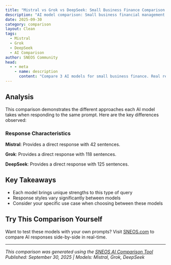 ```yaml
---
title: "Mistral vs Grok vs DeepSeek: Small Business Finance Comparison 2025"
description: "AI model comparison: Small business financial management - profit maximization strategies..."
date: 2025-09-30
category: comparison
layout: Clean
tags:
  - Mistral
  - Grok
  - DeepSeek
  - AI Comparison
author: SNEOS Community
head:
  - - meta
    - name: description
      content: "Compare 3 AI models for small business finance. Real responses from Mistral, Grok, DeepSeek with detailed analysis."
---
```


<ChatComparison
  title="Mistral vs Grok vs DeepSeek: Small Business Finance Comparison 2025"
  prompt="Small business financial management - profit maximization strategies"
  :responses='{
    "Mistral": "Effective financial management is crucial for small businesses aiming to maximize profits. Here are some strategies to help you achieve this:\n\n1. **Understand Your Costs:**\n   - **Fixed Costs:** These include rent, salaries, insurance, etc.\n   - **Variable Costs:** These depend on production or sales volume, such as raw materials and packaging.\n   - **Break-Even Point:** Know when your total revenue equals your total cost.\n\n2. **Set Clear Financial Goals:**\n   - Establish specific, measurable, achievable, relevant, and time-bound (SMART) financial goals.\n   - Monitor these goals regularly to stay on track.\n\n3. **Budgeting and Forecasting:**\n   - Create a detailed budget to allocate resources effectively.\n   - Forecast future sales and expenses to anticipate cash flow needs.\n\n4. **Improve Revenue:**\n   - **Increase Sales:** Attract new customers, retain existing ones, and encourage repeat business.\n   - **Diversify Revenue Streams:** Explore new products, services, or markets.\n   - **Pricing Strategy:** Price your products or services appropriately to maximize profits.\n\n5. **Control Expenses:**\n   - **Reduce Variable Costs:** Negotiate better terms with suppliers, improve operational efficiency, and minimize waste.\n   - **Review Fixed Costs:** Consider downsizing office space, negotiating lower rent, or reducing administrative costs.\n   - **Outsource Non-Core Functions:** Outsourcing can save costs and allow you to focus on your core business.\n\n6. **Inventory Management:**\n   - Maintain optimal inventory levels to avoid tying up too much capital in stock.\n   - Implement a just-in-time (JIT) inventory system to improve efficiency and reduce waste.\n\n7. **Cash Flow Management:**\n   - Monitor and project your cash flow to ensure you always have sufficient funds to meet your obligations.\n   - Encourage prompt payment from customers and negotiate favorable payment terms with suppliers.\n\n8. **Debt Management:**\n   - Use debt strategically to finance growth, but avoid taking on too much debt.\n   - Prioritize paying off high-interest debts first.\n\n9. **Tax Planning:**\n   - Take advantage of tax deductions, credits, and incentives.\n   - Consult with a tax professional to ensure you\u0027re minimizing your tax liability.\n\n10. **Regularly Review and Analyze Financial Statements:**\n    - Income Statement: Shows your revenues, expenses, and profits.\n    - Balance Sheet: Provides a snapshot of your business\u0027s financial health.\n    - Cash Flow Statement: Tracks the flow of cash in and out of your business.\n\n11. **Invest in Technology:**\n    - Automate processes to improve efficiency and reduce errors.\n    - Use accounting software to track and manage your finances.\n\n12. **Continuous Learning and Adaptation:**\n    - Stay informed about industry trends and best practices.\n    - Be open to adapting your strategies based on changes in the market or your business.\n\nBy implementing these strategies, you\u0027ll be well on your way to maximizing your small business\u0027s profits.",
    "Grok": "Profit maximization is a key goal for small businesses, as it ensures sustainability, growth, and competitiveness. Effective financial management is the foundation for achieving this goal. Below are some practical profit maximization strategies tailored for small businesses, focusing on revenue growth, cost control, and operational efficiency.\n\n---\n\n### 1. Revenue Growth Strategies\nIncreasing income is a direct way to boost profits. Focus on strategies to attract more customers, increase sales, and diversify income streams.\n\n- **Understand Your Market and Customers**:\n  - Conduct market research to identify customer needs, preferences, and trends.\n  - Segment your customer base and tailor products/services to specific groups.\n  - Use customer feedback to improve offerings and build loyalty.\n\n- **Optimize Pricing Strategies**:\n  - Analyze competitors\u2019 pricing to ensure your prices are competitive yet profitable.\n  - Implement dynamic pricing or value-based pricing (charging based on perceived value rather than cost).\n  - Avoid frequent discounts that erode profit margins; instead, offer bundled deals or loyalty programs.\n\n- **Expand Sales Channels**:\n  - Leverage online platforms (e-commerce, social media, marketplaces like Amazon or Etsy) to reach a broader audience.\n  - Partner with local businesses or distributors to increase market reach.\n  - Explore new markets or demographics to diversify your customer base.\n\n- **Upsell and Cross-Sell**:\n  - Train staff to suggest complementary products or upgrades to customers.\n  - Use email marketing or point-of-sale prompts to recommend additional purchases.\n\n- **Diversify Revenue Streams**:\n  - Introduce new products or services that align with your core business.\n  - Explore subscription models, memberships, or recurring revenue opportunities.\n  - Offer seasonal or limited-time promotions to create urgency and boost sales.\n\n---\n\n### 2. Cost Control and Expense Management\nReducing unnecessary expenses without compromising quality is essential for profit maximization.\n\n- **Track and Analyze Expenses**:\n  - Use accounting software (e.g., QuickBooks, Xero) to monitor cash flow and categorize expenses.\n  - Identify high-cost areas and evaluate if they are necessary or can be reduced.\n  - Review monthly financial statements to spot trends or anomalies.\n\n- **Negotiate with Suppliers**:\n  - Build strong relationships with vendors to negotiate better prices or bulk discounts.\n  - Compare supplier quotes regularly to ensure you\u2019re getting the best deal.\n  - Consider long-term contracts for stable pricing if it benefits your cash flow.\n\n- **Minimize Overhead Costs**:\n  - Switch to energy-efficient equipment or practices to reduce utility bills.\n  - Embrace remote work or hybrid models to save on office space and related expenses.\n  - Outsource non-core activities (e.g., accounting, IT support) if it\u2019s more cost-effective than hiring in-house.\n\n- **Control Inventory Costs**:\n  - Use just-in-time (JIT) inventory management to avoid overstocking and reduce storage costs.\n  - Track slow-moving inventory and offer discounts to clear it out.\n  - Implement inventory tracking systems to prevent theft or loss.\n\n- **Reduce Waste and Inefficiencies**:\n  - Streamline processes to eliminate redundant steps or tasks.\n  - Train employees to handle resources efficiently and minimize errors.\n  - Recycle or repurpose materials where possible to cut costs.\n\n---\n\n### 3. Operational Efficiency\nImproving how your business operates can significantly impact profitability by saving time, reducing costs, and increasing output.\n\n- **Automate Processes**:\n  - Invest in affordable technology to automate repetitive tasks (e.g., invoicing, payroll, customer service chatbots).\n  - Use Customer Relationship Management (CRM) tools to streamline sales and marketing efforts.\n  - Automate social media posting or email campaigns to save time on marketing.\n\n- **Improve Productivity**:\n  - Provide training and tools to help employees work more effectively.\n  - Set clear goals and performance metrics to keep staff focused.\n  - Delegate tasks appropriately to avoid overloading key team members.\n\n- **Focus on High-Margin Products/Services**:\n  - Identify which products or services generate the highest profit margins.\n  - Allocate more resources (marketing, inventory) to high-margin items and phase out low-performing ones.\n  - Analyze sales data to understand which offerings are most profitable.\n\n- **Streamline Supply Chain**:\n  - Work with local suppliers to reduce shipping times and costs.\n  - Optimize delivery routes or schedules to save on transportation expenses.\n  - Build contingency plans to avoid disruptions in the supply chain.\n\n---\n\n### 4. Financial Planning and Analysis\nStrategic financial management helps small businesses make informed decisions to maximize profits.\n\n- **Set Clear Financial Goals**:\n  - Define realistic short-term and long-term profit targets.\n  - Break down goals into actionable steps (e.g., increasing sales by 10% in six months).\n  - Regularly review progress and adjust strategies as needed.\n\n- **Create and Follow a Budget**:\n  - Develop a detailed budget that accounts for fixed and variable costs.\n  - Allocate funds for growth initiatives (e.g., marketing campaigns, new equipment).\n  - Stick to the budget and avoid impulsive spending.\n\n- **Monitor Key Performance Indicators (KPIs)**:\n  - Track metrics like gross profit margin, net profit margin, and return on investment (ROI).\n  - Measure customer acquisition cost (CAC) and lifetime value (CLV) to ensure marketing efforts are profitable.\n  - Use KPIs to identify areas for improvement and make data-driven decisions.\n\n- **Manage Cash Flow**:\n  - Ensure you have enough liquidity to cover operational expenses during slow periods.\n  - Offer incentives for early customer payments to improve cash inflow.\n  - Delay non-essential purchases or negotiate payment terms with vendors to manage outflows.\n\n- **Reinvest Profits Wisely**:\n  - Reinvest a portion of profits into growth areas like marketing, product development, or technology.\n  - Avoid overextending financially by balancing reinvestment with building reserves.\n  - Consider debt financing only for high-ROI projects with clear payback timelines.\n\n---\n\n### 5. Marketing and Customer Retention\nMarketing efficiently and retaining customers are cost-effective ways to boost profits since acquiring new customers is often more expensive than retaining existing ones.\n\n- **Focus on Cost-Effective Marketing**:\n  - Use social media and content marketing (blogs, videos) to promote your business at low cost.\n  - Leverage word-of-mouth marketing by encouraging satisfied customers to leave reviews or refer others.\n  - Collaborate with influencers or other small businesses for affordable exposure.\n\n- **Build Customer Loyalty**:\n  - Implement loyalty programs or reward systems to encourage repeat purchases.\n  - Provide excellent customer service to create a positive experience.\n  - Engage customers through personalized emails or offers based on their purchase history.\n\n- **Analyze Marketing ROI**:\n  - Track the performance of marketing campaigns to see which channels yield the best results.\n  - Cut spending on low-performing campaigns and reinvest in high-impact ones.\n  - Use free or low-cost analytics tools (e.g., Google Analytics) to measure website traffic and conversions.\n\n---\n\n### 6. Tax Optimization and Legal Considerations\nMaximizing profits also involves minimizing tax liabilities and staying compliant with regulations.\n\n- **Work with a Tax Professional**:\n  - Hire an accountant or tax advisor to identify deductions, credits, and incentives available to small businesses.\n  - Stay updated on tax laws to avoid penalties and take advantage of savings opportunities.\n  - Keep accurate financial records to simplify tax filing and audits.\n\n- **Choose the Right Business Structure**:\n  - Evaluate whether your current business structure (sole proprietorship, LLC, corporation) is the most tax-efficient.\n  - Consult a professional to determine if restructuring could lower tax liabilities or provide other benefits.\n\n- **Plan for Tax Obligations**:\n  - Set aside a portion of income regularly to cover quarterly or annual tax payments.\n  - Avoid last-minute financial stress by maintaining a dedicated tax savings account.\n\n---\n\n### 7. Risk Management\nProtecting your business from potential financial losses ensures long-term profitability.\n\n- **Get Adequate Insurance**:\n  - Invest in insurance coverage (e.g., property, liability, business interruption) to protect against unexpected events.\n  - Review policies annually to ensure they meet your current needs.\n\n- **Diversify Income Sources**:\n  - Avoid over-reliance on a single product, customer, or market to reduce financial risk.\n  - Build an emergency fund to cover unexpected expenses or revenue dips.\n\n- **Monitor Economic and Industry Trends**:\n  - Stay informed about economic changes that could impact your business (e.g., inflation, supply chain issues).\n  - Adapt quickly to industry shifts by pivoting products, services, or strategies.\n\n---\n\n### Conclusion\nProfit maximization for a small business requires a balanced approach that combines increasing revenue, controlling costs, and optimizing operations. Start by analyzing your current financial situation to identify strengths and weaknesses, then implement the strategies above incrementally. Regularly revisit your financial goals and adjust your tactics based on performance data and market conditions.\n\nIf you\u2019re new to financial management, consider investing in affordable tools or hiring a part-time financial advisor to help you navigate complex decisions. With consistent effort and strategic planning, your small business can achieve sustainable profitability and long-term growth. Let me know if you\u0027d like specific tools, templates, or deeper insights into any of these areas!",
    "DeepSeek": "Of course. This is an excellent and crucial topic for any small business owner. Profit maximization isn\u0027t just about increasing sales; it\u0027s a holistic approach to managing your finances to ensure the revenue you generate translates into the highest possible profit.\n\nHere is a comprehensive guide to small business financial management with a focus on profit maximization strategies, broken down into actionable areas.\n\n### The Core Principle: Profit = Revenue - Costs\n\nMaximizing profit means you must work on both sides of this equation:\n1.  **Strategically Increase Revenue.**\n2.  **Systematically Reduce Costs.**\n\nIgnoring one for the other is a common mistake. A price increase (revenue) can be wiped out by inefficiencies (costs), and drastic cost-cutting can hamper your ability to grow.\n\n---\n\n### Part 1: Strategic Revenue Enhancement\n\nThe goal here is not just to get *more* sales, but to get *more profitable* sales.\n\n#### 1. Pricing Power \u0026 Strategy\n*   **Value-Based Pricing:** Stop pricing based only on \u0022cost-plus.\u0022 Price based on the perceived value to your customer. What problem are you solving? How much is that solution worth? (e.g., a consultant saving a client $50,000 can charge far more than one just billing by the hour).\n*   **Tiered Pricing:** Offer \u0022Good, Better, Best\u0022 packages. This captures different customer segments and often upsells customers to a higher-margin tier. (e.g., Basic, Pro, and Enterprise software plans).\n*   **Strategic Price Increases:** Regularly review your prices. A 5% price increase can often be absorbed by the market with minimal loss of volume but has a massive impact on profitability, especially if your costs haven\u0027t risen as much.\n*   **Bundle Products/Services:** Combine lower-margin items with high-margin ones to increase the average transaction value.\n\n#### 2. Customer Lifetime Value (CLV)\nIt\u0027s cheaper to keep a customer than to acquire a new one. Focus on maximizing the value of each customer over time.\n*   **Upselling \u0026 Cross-Selling:** \u0022Would you like fries with that?\u0022 Recommend complementary products or a premium version.\n*   **Loyalty \u0026 Retention Programs:** Reward repeat customers. A simple punch card or a members-only discount encourages return business.\n*   **Subscription/Recurring Revenue Models:** If applicable, shift to a subscription model. It creates predictable, stable revenue and increases CLV. (e.g., a monthly maintenance contract for a service business).\n\n#### 3. Sales \u0026 Marketing Efficiency\n*   **Focus on High-Margin Products/Services:** Analyze which items have the best profit margins and direct your marketing efforts there.\n*   **Improve Conversion Rates:** A 1% increase in your website\u0027s conversion rate can lead to a double-digit percentage increase in revenue. Use clear calls-to-action, simplify the checkout process, and use testimonials.\n*   **Target the Right Customers:** Not all customers are equally profitable. Identify your ideal customer profile (who buys high-margin items, pays on time, and is low-maintenance) and focus your marketing budget on attracting them.\n\n---\n\n### Part 2: Systematic Cost Control \u0026 Reduction\n\nReducing costs directly increases profit, dollar for dollar. Be strategic\u2014don\u0027t cut costs that harm quality or your ability to operate.\n\n#### 1. Master Your Financial Statements\nYou cannot manage what you don\u0027t measure.\n*   **Profit \u0026 Loss (P\u0026L) Statement:** Review this monthly. Understand your **Gross Profit** (Revenue - Cost of Goods Sold) and your **Net Profit** (what\u0027s left after all expenses).\n*   **Key Metrics to Track:**\n    *   **Gross Profit Margin:** (Gross Profit / Revenue) x 100. Shows how efficiently you produce your good/service.\n    *   **Net Profit Margin:** (Net Profit / Revenue) x 100. Your overall profitability.\n    *   **Operating Expense Ratio:** (Operating Expenses / Revenue) x 100. Are your overheads creeping up?\n\n#### 2. Manage Inventory Efficiently\nInventory ties up cash and incurs costs (storage, insurance, risk of obsolescence).\n*   **Just-in-Time (JIT) Inventory:** Order inventory to arrive just as you need it, reducing storage costs.\n*   **Identify Slow-Moving Stock:** Use an \u0022ABC Analysis.\u0022 \u0027A\u0027 items are high-value, \u0027C\u0027 items are low-value. Don\u0027t tie up money in \u0027C\u0027 items. Discount or bundle slow-movers to clear them out.\n\n#### 3. Optimize Operating Expenses (Overhead)\nScrutinize every recurring expense.\n*   **Negotiate with Suppliers:** Regularly ask for better prices, especially as your order volume grows. Can you get a discount for early payment?\n*   **Go Green:** Reduce energy costs with LED lighting, programmable thermostats, and energy-efficient equipment.\n*   **Embrace Technology:** Use software to automate tasks (accounting, invoicing, marketing). It\u0027s often cheaper than manual labor and reduces errors.\n*   **Review Subscriptions:** Audit all software and service subscriptions monthly. Cancel what you don\u0027t use.\n\n#### 4. Labor Cost Optimization\nLabor is often the biggest expense.\n*   **Right-Sizing Staff:** Use a mix of full-time, part-time, and freelance help to match demand fluctuations. Avoid overstaffing during slow periods.\n*   **Improve Productivity:** Invest in training and better tools. A more efficient employee is a more profitable one.\n*   **Outsource Non-Core Functions:** Consider outsourcing tasks like bookkeeping, digital marketing, or IT support instead of hiring a full-time employee. This converts a fixed cost into a variable one.\n\n---\n\n### Part 3: Foundational Financial Management\n\nThese are the non-negotiable systems that make all the above strategies possible.\n\n#### 1. Cash Flow Management\n**Profit is an opinion, cash is a fact.** You can be profitable and go bankrupt due to poor cash flow.\n*   **Invoice Immediately \u0026 Accurately:** The sooner you invoice, the sooner you get paid.\n*   **Encourage Faster Payments:** Offer a small discount (e.g., 2% net 10) for early payment. Use online payment links to make it easy.\n*   **Manage Payables Strategically:** Pay bills on time, but not early. Hold onto your cash as long as possible without incurring late fees or damaging relationships.\n*   **Maintain a Cash Reserve:** Aim for 3-6 months of operating expenses in a business savings account to weather slow periods.\n\n#### 2. Strategic Use of Debt \u0026 Financing\nDebt isn\u0027t inherently bad; it\u0027s a tool.\n*   **Good Debt:** Used to purchase assets that will generate more revenue/profit than the cost of the debt (e.g., a new machine that increases production speed).\n*   **Bad Debt:** Used to cover ongoing operating losses. This is a warning sign that your business model needs fixing.\n\n#### 3. Regular Financial Analysis \u0026 Forecasting\n*   **Create a Budget:** Plan your expected revenue and expenses for the year. Compare your actual results to the budget monthly to spot variances.\n*   **Forecast:** Look ahead. Based on current trends, what will your cash position be in 3 months? 6 months? This helps you make proactive decisions instead of reactive ones.\n\n### Actionable Checklist to Start Today:\n\n1.  **Analyze Your Top 3 Products/Services:** Calculate the gross profit margin for each. Which is the most profitable?\n2.  **Review Your Pricing:** Have you raised prices in the last 12 months? Could you implement a tiered structure?\n3.  **Run an \u0022Expense Audit\u0022:** Go through last month\u0027s bank statement and challenge every single cost. Ask \u0022Is this essential? Can I get it for less?\u0022\n4.  **Check Your Inventory:** What\u0027s gathering dust? Create a plan to clear it.\n5.  **Improve Your Invoicing:** Send your next invoice the same day the work is completed or the product is delivered.\n6.  **Update Your Cash Flow Forecast:** Project your cash balance for the next 90 days.\n\nBy treating your business\u0027s finances with this level of strategic attention, you shift from simply *making sales* to deliberately *building a profitable and sustainable enterprise*."
  }'
  published-date="13:11"
/>

## Analysis

This comparison demonstrates the different approaches each AI model takes when responding to the same prompt. Here are the key differences observed:

### Response Characteristics

**Mistral**: Provides a direct response with 42 sentences. 

**Grok**: Provides a direct response with 118 sentences. 

**DeepSeek**: Provides a direct response with 125 sentences. 

## Key Takeaways

- Each model brings unique strengths to this type of query
- Response styles vary significantly between models
- Consider your specific use case when choosing between these models

## Try This Comparison Yourself

Want to test these models with your own prompts? Visit [SNEOS.com](https://sneos.com) to compare AI responses side-by-side in real-time.

---

*This comparison was generated using the [SNEOS AI Comparison Tool](https://sneos.com)*
*Published: September 30, 2025 | Models: Mistral, Grok, DeepSeek*
